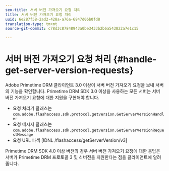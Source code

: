 ```yaml
---
seo-title: 서버 버전 가져오기 요청 처리
title: 서버 버전 가져오기 요청 처리
uuid: 6e287f58-2ad2-428a-a76a-6847d06b0fd8
translation-type: tm+mt
source-git-commit: c78d3c87848943a0be3433b2b6a543822a7e1c15

---
```



# 서버 버전 가져오기 요청 처리 {#handle-get-server-version-requests}

Adobe Primetime DRM 클라이언트 3.0 이상이 서버 버전 가져오기 요청을 보내 서버의 기능을 확인합니다. Primetime DRM SDK 3.0 이상을 사용하는 모든 서버는 서버 버전 가져오기 요청에 대한 지원을 구현해야 합니다.

* 요청 처리기 클래스는 `com.adobe.flashaccess.sdk.protocol.getversion.GetServerVersionHandler`
* 요청 메시지 클래스는 `com.adobe.flashaccess.sdk.protocol.getversion.GetServerVersionRequestMessage`
* 요청 URL 파섹 [!DNL /flashaccess/getServerVersion/v3]

Primetime DRM SDK 4.0 이상 버전의 경우 서버 버전 가져오기 요청에 대한 응답은 서버가 Primetime DRM 프로토콜 3 및 4 버전을 지원한다는 점을 클라이언트에 알려줍니다.
